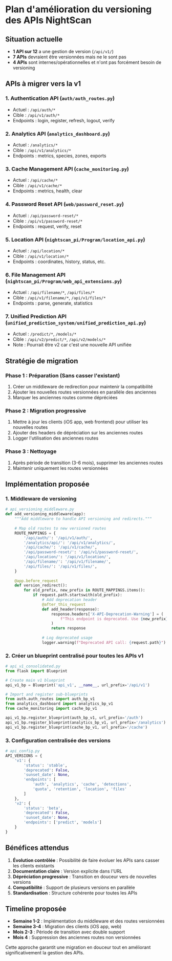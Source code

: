 # Plan d'amélioration du versioning des APIs NightScan

## Situation actuelle

- **1 API sur 12** a une gestion de version (`/api/v1/`)
- **7 APIs** devraient être versionnées mais ne le sont pas
- **4 APIs** sont internes/opérationnelles et n'ont pas forcément besoin de versioning

## APIs à migrer vers la v1

### 1. **Authentication API** (`auth/auth_routes.py`)
- Actuel : `/api/auth/*`
- Cible : `/api/v1/auth/*`
- Endpoints : login, register, refresh, logout, verify

### 2. **Analytics API** (`analytics_dashboard.py`)
- Actuel : `/analytics/*`
- Cible : `/api/v1/analytics/*`
- Endpoints : metrics, species, zones, exports

### 3. **Cache Management API** (`cache_monitoring.py`)
- Actuel : `/api/cache/*`
- Cible : `/api/v1/cache/*`
- Endpoints : metrics, health, clear

### 4. **Password Reset API** (`web/password_reset.py`)
- Actuel : `/api/password-reset/*`
- Cible : `/api/v1/password-reset/*`
- Endpoints : request, verify, reset

### 5. **Location API** (`nightscan_pi/Program/location_api.py`)
- Actuel : `/api/location/*`
- Cible : `/api/v1/location/*`
- Endpoints : coordinates, history, status, etc.

### 6. **File Management API** (`nightscan_pi/Program/web_api_extensions.py`)
- Actuel : `/api/filename/*`, `/api/files/*`
- Cible : `/api/v1/filename/*`, `/api/v1/files/*`
- Endpoints : parse, generate, statistics

### 7. **Unified Prediction API** (`unified_prediction_system/unified_prediction_api.py`)
- Actuel : `/predict/*`, `/models/*`
- Cible : `/api/v2/predict/*`, `/api/v2/models/*`
- Note : Pourrait être v2 car c'est une nouvelle API unifiée

## Stratégie de migration

### Phase 1 : Préparation (Sans casser l'existant)
1. Créer un middleware de redirection pour maintenir la compatibilité
2. Ajouter les nouvelles routes versionnées en parallèle des anciennes
3. Marquer les anciennes routes comme dépréciées

### Phase 2 : Migration progressive
1. Mettre à jour les clients (iOS app, web frontend) pour utiliser les nouvelles routes
2. Ajouter des headers de dépréciation sur les anciennes routes
3. Logger l'utilisation des anciennes routes

### Phase 3 : Nettoyage
1. Après période de transition (3-6 mois), supprimer les anciennes routes
2. Maintenir uniquement les routes versionnées

## Implémentation proposée

### 1. Middleware de versioning
```python
# api_versioning_middleware.py
def add_versioning_middleware(app):
    """Add middleware to handle API versioning and redirects."""
    
    # Map old routes to new versioned routes
    ROUTE_MAPPINGS = {
        '/api/auth/': '/api/v1/auth/',
        '/analytics/api/': '/api/v1/analytics/',
        '/api/cache/': '/api/v1/cache/',
        '/api/password-reset/': '/api/v1/password-reset/',
        '/api/location/': '/api/v1/location/',
        '/api/filename/': '/api/v1/filename/',
        '/api/files/': '/api/v1/files/',
    }
    
    @app.before_request
    def version_redirect():
        for old_prefix, new_prefix in ROUTE_MAPPINGS.items():
            if request.path.startswith(old_prefix):
                # Add deprecation header
                @after_this_request
                def add_header(response):
                    response.headers['X-API-Deprecation-Warning'] = (
                        f"This endpoint is deprecated. Use {new_prefix} instead."
                    )
                    return response
                
                # Log deprecated usage
                logger.warning(f"Deprecated API call: {request.path}")
```

### 2. Créer un blueprint centralisé pour toutes les APIs v1
```python
# api_v1_consolidated.py
from flask import Blueprint

# Create main v1 blueprint
api_v1_bp = Blueprint('api_v1', __name__, url_prefix='/api/v1')

# Import and register sub-blueprints
from auth.auth_routes import auth_bp_v1
from analytics_dashboard import analytics_bp_v1
from cache_monitoring import cache_bp_v1

api_v1_bp.register_blueprint(auth_bp_v1, url_prefix='/auth')
api_v1_bp.register_blueprint(analytics_bp_v1, url_prefix='/analytics')
api_v1_bp.register_blueprint(cache_bp_v1, url_prefix='/cache')
```

### 3. Configuration centralisée des versions
```python
# api_config.py
API_VERSIONS = {
    'v1': {
        'status': 'stable',
        'deprecated': False,
        'sunset_date': None,
        'endpoints': [
            'auth', 'analytics', 'cache', 'detections',
            'quota', 'retention', 'location', 'files'
        ]
    },
    'v2': {
        'status': 'beta',
        'deprecated': False,
        'sunset_date': None,
        'endpoints': ['predict', 'models']
    }
}
```

## Bénéfices attendus

1. **Évolution contrôlée** : Possibilité de faire évoluer les APIs sans casser les clients existants
2. **Documentation claire** : Version explicite dans l'URL
3. **Dépréciation progressive** : Transition en douceur vers de nouvelles versions
4. **Compatibilité** : Support de plusieurs versions en parallèle
5. **Standardisation** : Structure cohérente pour toutes les APIs

## Timeline proposée

- **Semaine 1-2** : Implémentation du middleware et des routes versionnées
- **Semaine 3-4** : Migration des clients (iOS app, web)
- **Mois 2-3** : Période de transition avec double support
- **Mois 4** : Suppression des anciennes routes non versionnées

Cette approche garantit une migration en douceur tout en améliorant significativement la gestion des APIs.